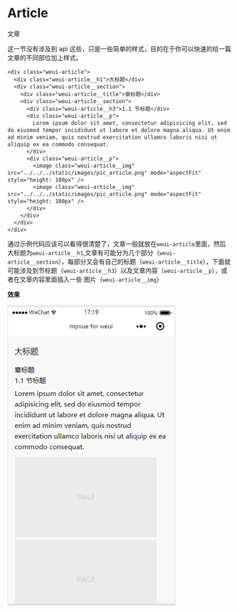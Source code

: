 # Article
文章

这一节没有涉及到 api 这些，只是一些简单的样式，目的在于你可以快速的给一篇文章的不同部位加上样式。

``` vue
<div class="weui-article">
  <div class="weui-article__h1">大标题</div>
  <div class="weui-article__section">
    <div class="weui-article__title">章标题</div>
    <div class="weui-article__section">
      <div class="weui-article__h3">1.1 节标题</div>
      <div class="weui-article__p">
        Lorem ipsum dolor sit amet, consectetur adipisicing elit, sed do eiusmod tempor incididunt ut labore et dolore magna aliqua. Ut enim ad minim veniam, quis nostrud exercitation ullamco laboris nisi ut aliquip ex ea commodo consequat.
      </div>
      <div class="weui-article__p">
        <image class="weui-article__img" src="../../../static/images/pic_article.png" mode="aspectFit" style="height: 180px" />
        <image class="weui-article__img" src="../../../static/images/pic_article.png" mode="aspectFit" style="height: 180px" />
      </div>
    </div>
  </div>
</div>
```

通过示例代码应该可以看得很清楚了，文章一般就放在`weui-article`里面，然后大标题为`weui-article__h1`,文章有可能分为几个部分（`weui-article__section`），每部分又会有自己的标题（`weui-article__title`），下面就可能涉及到节标题（`weui-article__h3`）以及文章内容（`weui-article__p`），或者在文章内容里面插入一些
图片（`weui-article__img`）

**效果**

![article01](_img/article01.png)
